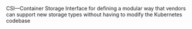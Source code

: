 
CSI—Container Storage Interface for defining a modular way that vendors can support new storage types without having to modify the Kubernetes codebase